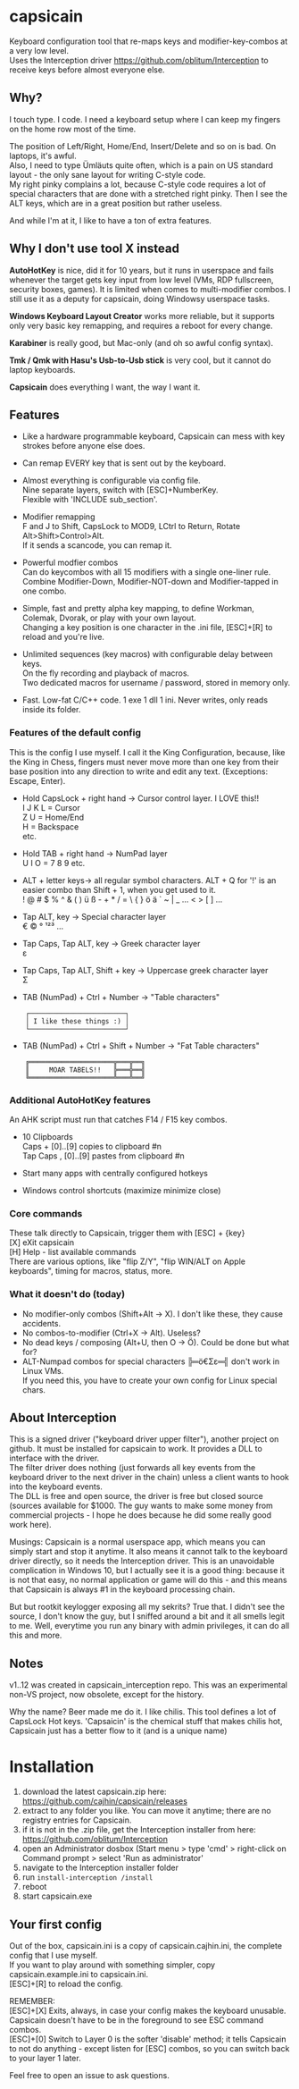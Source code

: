 # capsicain

Keyboard configuration tool that re-maps keys and modifier-key-combos at a very low level.  
Uses the Interception driver https://github.com/oblitum/Interception to receive keys before almost everyone else.  

## Why?

I touch type. I code. I need a keyboard setup where I can keep my fingers on the home row most of the time.  

The position of Left/Right, Home/End, Insert/Delete and so on is bad. On laptops, it's awful.  
Also, I need to type Ümläuts quite often, which is a pain on US standard layout - the only sane layout for writing C-style code.  
My right pinky complains a lot, because C-style code requires a lot of special characters that are done with a stretched right pinky. Then I see the ALT keys, which are in a great position but rather useless.  

And while I'm at it, I like to have a ton of extra features.   

## Why I don't use tool X instead
**AutoHotKey** is nice, did it for 10 years, but it runs in userspace and fails whenever the target gets key input from low level (VMs, RDP fullscreen, security boxes, games). It is limited when comes to multi-modifier combos. I still use it as a deputy for capsicain, doing Windowsy userspace tasks.  

**Windows Keyboard Layout Creator** works more reliable, but it supports only very basic key remapping, and requires a reboot for every change.  

**Karabiner** is really good, but Mac-only (and oh so awful config syntax).  

**Tmk / Qmk with Hasu's Usb-to-Usb stick** is very cool, but it cannot do laptop keyboards.  

**Capsicain** does everything I want, the way I want it.  

## Features

- Like a hardware programmable keyboard, Capsicain can mess with key strokes before anyone else does.  

- Can remap EVERY key that is sent out by the keyboard.  

- Almost everything is configurable via config file.   
  Nine separate layers, switch with [ESC]+NumberKey.   
  Flexible with 'INCLUDE sub_section'.  

- Modifier remapping   
  F and J to Shift, CapsLock to MOD9, LCtrl to Return, Rotate Alt>Shift>Control>Alt.  
  If it sends a scancode, you can remap it.  
    
- Powerful modfier combos  
  Can do keycombos with all 15 modifiers with a single one-liner rule.  
  Combine Modifier-Down, Modifier-NOT-down and Modifier-tapped in one combo.  
  
- Simple, fast and pretty alpha key mapping, to define Workman, Colemak, Dvorak, or play with your own layout.  
  Changing a key position is one character in the .ini file, [ESC]+[R] to reload and you're live.  

- Unlimited sequences (key macros) with configurable delay between keys.  
  On the fly recording and playback of macros.  
  Two dedicated macros for username / password, stored in memory only.  

- Fast. Low-fat C/C++ code. 1 exe 1 dll 1 ini. Never writes, only reads inside its folder.
    
### Features of the default config 
This is the config I use myself. I call it the King Configuration, because, like the King in Chess, fingers must never move more than one key from their base position into any direction to write and edit any text. (Exceptions: Escape, Enter).  

- Hold CapsLock + right hand -> Cursor control layer. I LOVE this!!  
    I J K L = Cursor  
    Z U = Home/End   
    H = Backspace  
    etc.  

- Hold TAB + right hand -> NumPad layer  
    U I O = 7 8 9  etc.  
    
- ALT + letter keys-> all regular symbol characters.
  ALT + Q for '!' is an easier combo than Shift + 1, when you get used to it.  
  ! @ # $ % ^ & ( ) ü ß - + * / = \ { } ö ä ` ~ | _ … < > [ ] ...  
  
- Tap ALT, key -> Special character layer  
    € © ° ¹²³ ...  
    
- Tap Caps, Tap ALT, key -> Greek character layer  
    ε
    
- Tap Caps, Tap ALT, Shift + key -> Uppercase greek character layer  
    Σ
    
- TAB (NumPad) + Ctrl + Number -> "Table characters"  
```
    ┌────────────────────────┐  
    │ I like these things :) │  
    └────────────────────────┘  
```
- TAB (NumPad) + Ctrl + Shift + Number -> "Fat Table characters"  
```
    ╔═════════════════════╦═══╦══╗  
    ║     MOAR TABELS!!   ╠═══╬══╣  
    ╚═════════════════════╩═══╩══╝  
```
    
### Additional AutoHotKey features
An AHK script must run that catches F14 / F15 key combos.

- 10 Clipboards   
    Caps + [0]..[9] copies to clipboard #n   
    Tap Caps , [0]..[9] pastes from clipboard #n  
    
 - Start many apps with centrally configured hotkeys  
 
 - Windows control shortcuts (maximize minimize close)
  
### Core commands
These talk directly to Capsicain, trigger them with [ESC] + {key}  
    [X] eXit capsicain  
    [H] Help - list available commands  
There are various options, like "flip Z/Y", "flip WIN/ALT on Apple keyboards", timing for macros, status, more.

### What it doesn't do (today)
- No modifier-only combos (Shift+Alt -> X). I don't like these, they cause accidents.
- No combos-to-modifier (Ctrl+X -> Alt). Useless?
- No dead keys / composing (Alt+U, then O -> Ö). Could be done but what for?
- ALT-Numpad combos for special characters ╠═ö€Σε═╣ don't work in Linux VMs.  
  If you need this, you have to create your own config for Linux special chars.  

## About Interception  
This is a signed driver ("keyboard driver upper filter"), another project on github. It must be installed for capsicain to work. It provides a DLL to interface with the driver.  
The filter driver does nothing (just forwards all key events from the keyboard driver to the next driver in the chain) unless a client wants to hook into the keyboard events.    
The DLL is free and open source, the driver is free but closed source (sources available for $1000. The guy wants to make some money from commercial projects - I hope he does because he did some really good work here).  

Musings: Capsicain is a normal userspace app, which means you can simply start and stop it anytime. It also means it cannot talk to the keyboard driver directly, so it needs the Interception driver. This is an unavoidable complication in Windows 10, but I actually see it is a good thing: because it is not that easy, no normal application or game will do this - and this means that Capsicain is always #1 in the keyboard processing chain.  

But but rootkit keylogger exposing all my sekrits? True that. I didn't see the source, I don't know the guy, but I sniffed around a bit and it all smells legit to me. Well, everytime you run any binary with admin privileges, it can do all this and more.   

## Notes
v1..12 was created in capsicain_interception repo. This was an experimental non-VS project, now obsolete, except for the history.

Why the name? Beer made me do it. I like chilis. This tool defines a lot of CapsLock Hot keys. 'Capsaicin' is the chemical stuff that makes chilis hot, Capsicain just has a better flow to it (and is a unique name)

# Installation
1. download the latest capsicain.zip here: https://github.com/cajhin/capsicain/releases 
2. extract to any folder you like. You can move it anytime; there are no registry entries for Capsicain.  
3. if it is not in the .zip file, get the Interception installer from here:  
    https://github.com/oblitum/Interception
4. open an Administrator dosbox (Start menu > type 'cmd' > right-click on Command prompt > select 'Run as administrator'  
5. navigate to the Interception installer folder  
6. run `install-interception /install`
7. reboot
8. start capsicain.exe

## Your first config
Out of the box, capsicain.ini is a copy of capsicain.cajhin.ini, the complete config that I use myself.  
If you want to play around with something simpler, copy capsicain.example.ini to capsicain.ini.  
[ESC]+[R] to reload the config.  

REMEMBER:  
[ESC]+[X] Exits, always, in case your config makes the keyboard unusable. Capsicain doesn't have to be in the foreground to see ESC command combos.   
[ESC]+[0] Switch to Layer 0 is the softer 'disable' method; it tells Capsicain to not do anything - except listen for [ESC] combos, so you can switch back to your layer 1 later.  

Feel free to open an issue to ask questions.  
